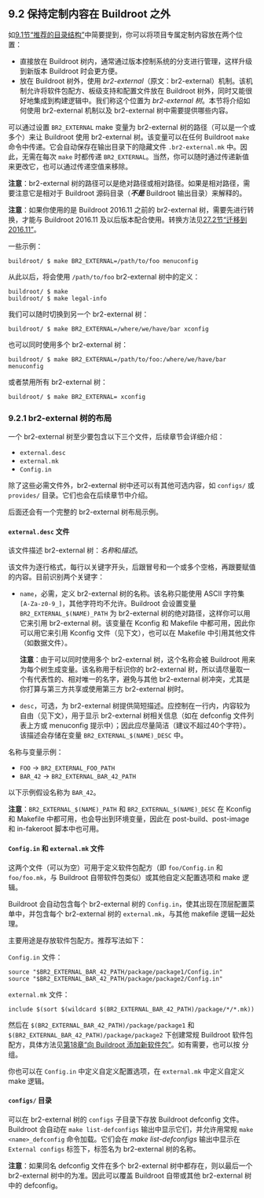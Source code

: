 ## 9.2 保持定制内容在 Buildroot 之外

如[9.1节“推荐的目录结构”](https://buildroot.org/downloads/manual/manual.html#customize-dir-structure)中简要提到，你可以将项目专属定制内容放在两个位置：

- 直接放在 Buildroot 树内，通常通过版本控制系统的分支进行管理，这样升级到新版本 Buildroot 时会更方便。
- 放在 Buildroot 树外，使用 *br2-external*（原文：br2-external）机制。该机制允许将软件包配方、板级支持和配置文件放在 Buildroot 树外，同时又能很好地集成到构建逻辑中。我们称这个位置为 *br2-external 树*。本节将介绍如何使用 br2-external 机制以及 br2-external 树中需要提供哪些内容。

可以通过设置 `BR2_EXTERNAL` make 变量为 br2-external 树的路径（可以是一个或多个）来让 Buildroot 使用 br2-external 树。该变量可以在任何 Buildroot `make` 命令中传递。它会自动保存在输出目录下的隐藏文件 `.br2-external.mk` 中。因此，无需在每次 `make` 时都传递 `BR2_EXTERNAL`。当然，你可以随时通过传递新值来更改它，也可以通过传递空值来移除。

**注意**：br2-external 树的路径可以是绝对路径或相对路径。如果是相对路径，需要注意它是相对于 Buildroot 源码目录（***不是*** Buildroot 输出目录）来解释的。

**注意**：如果你使用的是 Buildroot 2016.11 之前的 br2-external 树，需要先进行转换，才能与 Buildroot 2016.11 及以后版本配合使用。转换方法见[27.2节“迁移到2016.11”](https://buildroot.org/downloads/manual/manual.html#br2-external-converting)。

一些示例：

```
buildroot/ $ make BR2_EXTERNAL=/path/to/foo menuconfig
```

从此以后，将会使用 `/path/to/foo` br2-external 树中的定义：

```
buildroot/ $ make
buildroot/ $ make legal-info
```

我们可以随时切换到另一个 br2-external 树：

```
buildroot/ $ make BR2_EXTERNAL=/where/we/have/bar xconfig
```

也可以同时使用多个 br2-external 树：

```
buildroot/ $ make BR2_EXTERNAL=/path/to/foo:/where/we/have/bar menuconfig
```

或者禁用所有 br2-external 树：

```
buildroot/ $ make BR2_EXTERNAL= xconfig
```

### 9.2.1 br2-external 树的布局

一个 br2-external 树至少要包含以下三个文件，后续章节会详细介绍：

- `external.desc`
- `external.mk`
- `Config.in`

除了这些必需文件外，br2-external 树中还可以有其他可选内容，如 `configs/` 或 `provides/` 目录。它们也会在后续章节中介绍。

后面还会有一个完整的 br2-external 树布局示例。

#### `external.desc` 文件

该文件描述 br2-external 树：*名称*和*描述*。

该文件为逐行格式，每行以关键字开头，后跟冒号和一个或多个空格，再跟要赋值的内容。目前识别两个关键字：

- `name`，必需，定义 br2-external 树的名称。该名称只能使用 ASCII 字符集 `[A-Za-z0-9_]`，其他字符均不允许。Buildroot 会设置变量 `BR2_EXTERNAL_$(NAME)_PATH` 为 br2-external 树的绝对路径，这样你可以用它来引用 br2-external 树。该变量在 Kconfig 和 Makefile 中都可用，因此你可以用它来引用 Kconfig 文件（见下文），也可以在 Makefile 中引用其他文件（如数据文件）。

  **注意**：由于可以同时使用多个 br2-external 树，这个名称会被 Buildroot 用来为每个树生成变量。该名称用于标识你的 br2-external 树，所以请尽量取一个有代表性的、相对唯一的名字，避免与其他 br2-external 树冲突，尤其是你打算与第三方共享或使用第三方 br2-external 树时。

- `desc`，可选，为 br2-external 树提供简短描述。应控制在一行内，内容较为自由（见下文），用于显示 br2-external 树相关信息（如在 defconfig 文件列表上方或 menuconfig 提示中）；因此应尽量简洁（建议不超过40个字符）。该描述会存储在变量 `BR2_EXTERNAL_$(NAME)_DESC` 中。

名称与变量示例：

- `FOO` → `BR2_EXTERNAL_FOO_PATH`
- `BAR_42` → `BR2_EXTERNAL_BAR_42_PATH`

以下示例假设名称为 `BAR_42`。

**注意**：`BR2_EXTERNAL_$(NAME)_PATH` 和 `BR2_EXTERNAL_$(NAME)_DESC` 在 Kconfig 和 Makefile 中都可用，也会导出到环境变量，因此在 post-build、post-image 和 in-fakeroot 脚本中也可用。

#### `Config.in` 和 `external.mk` 文件

这两个文件（可以为空）可用于定义软件包配方（即 `foo/Config.in` 和 `foo/foo.mk`，与 Buildroot 自带软件包类似）或其他自定义配置选项和 make 逻辑。

Buildroot 会自动包含每个 br2-external 树的 `Config.in`，使其出现在顶层配置菜单中，并包含每个 br2-external 树的 `external.mk`，与其他 makefile 逻辑一起处理。

主要用途是存放软件包配方。推荐写法如下：

`Config.in` 文件：

```
source "$BR2_EXTERNAL_BAR_42_PATH/package/package1/Config.in"
source "$BR2_EXTERNAL_BAR_42_PATH/package/package2/Config.in"
```

`external.mk` 文件：

```
include $(sort $(wildcard $(BR2_EXTERNAL_BAR_42_PATH)/package/*/*.mk))
```

然后在 `$(BR2_EXTERNAL_BAR_42_PATH)/package/package1` 和 `$(BR2_EXTERNAL_BAR_42_PATH)/package/package2` 下创建常规 Buildroot 软件包配方，具体方法见[第18章“向 Buildroot 添加新软件包”](https://buildroot.org/downloads/manual/manual.html#adding-packages)。如有需要，也可以按 <boardname> 分组。

你也可以在 `Config.in` 中定义自定义配置选项，在 `external.mk` 中定义自定义 make 逻辑。

#### `configs/` 目录

可以在 br2-external 树的 `configs` 子目录下存放 Buildroot defconfig 文件。Buildroot 会自动在 `make list-defconfigs` 输出中显示它们，并允许用常规 `make <name>_defconfig` 命令加载。它们会在 *make list-defconfigs* 输出中显示在 `External configs` 标签下，标签名为 br2-external 树的名称。

**注意**：如果同名 defconfig 文件在多个 br2-external 树中都存在，则以最后一个 br2-external 树中的为准。因此可以覆盖 Buildroot 自带或其他 br2-external 树中的 defconfig。
